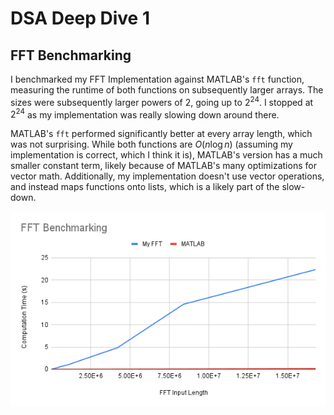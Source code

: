 # DSA Deep Dive 1

## FFT Benchmarking

I benchmarked my FFT Implementation against MATLAB's `fft` function, measuring the runtime of both functions on subsequently larger arrays. The sizes were subsequently larger powers of 2, going up to $2^24$. I stopped at $2^24$ as my implementation was really slowing down around there.

MATLAB's `fft` performed significantly better at every array length, which was not surprising. While both functions are $O(n\log n)$ (assuming my implementation is correct, which I think it is), MATLAB's version has a much smaller constant term, likely because of MATLAB's many optimizations for vector math. Additionally, my implementation doesn't use vector operations, and instead maps functions onto lists, which is a likely part of the slow-down.

![](img/FFT%20Benchmarking.png)

